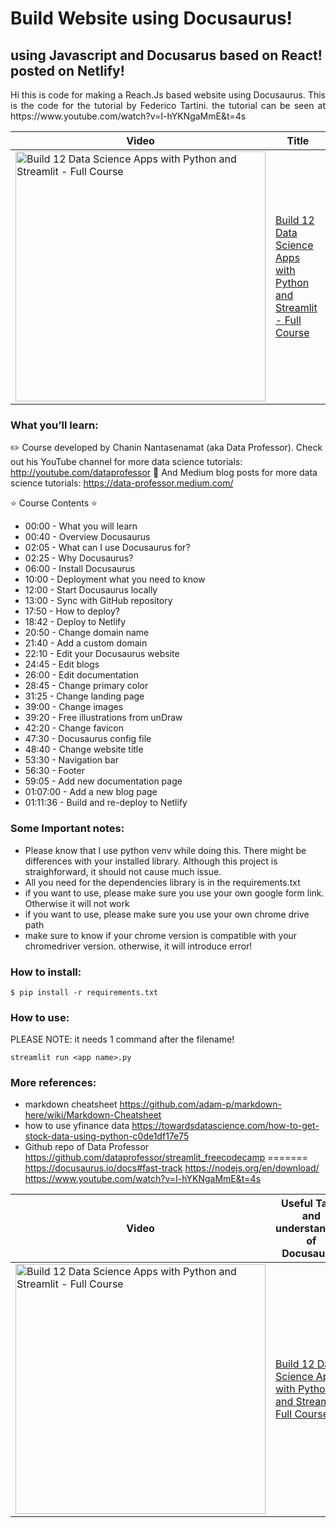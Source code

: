 # Build Website using Docusaurus!

## using Javascript and Docusarus based on React! posted on Netlify!

<p align="justify"> Hi this is code for making a Reach.Js based website using Docusaurus. This is the code for the tutorial by Federico Tartini. the tutorial can be seen at https://www.youtube.com/watch?v=I-hYKNgaMmE&t=4s

Video | Title
---|---
<a href="https://youtu.be/I-hYKNgaMmE"><img src="http://img.youtube.com/vi/I-hYKNgaMmE/0.jpg" alt="Build 12 Data Science Apps with Python and Streamlit - Full Course" title="Build and deploy a documentation website using Docusaurus 2" width="400" /></a> | [Build 12 Data Science Apps with Python and Streamlit - Full Course](https://youtu.be/I-hYKNgaMmE)

### What you’ll learn:

  ✏️ Course developed by Chanin Nantasenamat (aka Data Professor). Check out his YouTube channel for more data science tutorials: http://youtube.com/dataprofessor
🔗 And Medium blog posts for more data science tutorials: https://data-professor.medium.com/

⭐️ Course Contents ⭐️
- 00:00 - What you will learn
- 00:40 - Overview Docusaurus
- 02:05 - What can I use Docusaurus for?
- 02:25 - Why Docusaurus?
- 06:00 - Install Docusaurus
- 10:00 - Deployment what you need to know
- 12:00 - Start Docusaurus locally
- 13:00 - Sync with GitHub repository
- 17:50 - How to deploy?
- 18:42 - Deploy to Netlify
- 20:50 - Change domain name
- 21:40 - Add a custom domain
- 22:10 - Edit your Docusaurus website
- 24:45 - Edit blogs
- 26:00 - Edit documentation
- 28:45 - Change primary color
- 31:25 - Change landing page
- 39:00 - Change images
- 39:20 - Free illustrations from unDraw
- 42:20 - Change favicon
- 47:30 - Docusaurus config file
- 48:40 - Change website title
- 53:30 - Navigation bar
- 56:30 - Footer
- 59:05 - Add new documentation page
- 01:07:00 - Add a new blog page
- 01:11:36 - Build and re-deploy to Netlify

### Some Important notes:

- Please know that I use python venv while doing this. There might be differences with your installed library. Although this project is straighforward, it should not cause much issue.
- All you need for the dependencies library is in the requirements.txt
- if you want to use, please make sure you use your own google form link. Otherwise it will not work
- if you want to use, please make sure you use your own chrome drive path
- make sure to know if your chrome version is compatible with your chromedriver version. otherwise, it will introduce error! 

### How to install:

```
$ pip install -r requirements.txt
```

### How to use:

PLEASE NOTE: it needs 1 command after the filename!

```
streamlit run <app name>.py
```

### More references:

- markdown cheatsheet https://github.com/adam-p/markdown-here/wiki/Markdown-Cheatsheet
- how to use yfinance data https://towardsdatascience.com/how-to-get-stock-data-using-python-c0de1df17e75
- Github repo of Data Professor https://github.com/dataprofessor/streamlit_freecodecamp
=======
https://docusaurus.io/docs#fast-track
https://nodejs.org/en/download/
https://www.youtube.com/watch?v=I-hYKNgaMmE&t=4s

Video | Useful Talks and understanding of Docusaurus
---|---
<a href="https://youtu.be/Yhyx7otSksg"><img src="http://img.youtube.com/vi/Yhyx7otSksg/0.jpg" alt="Build 12 Data Science Apps with Python and Streamlit - Full Course" title="Docusaurus: Documentation Made Easy" width="400" /></a> | [Build 12 Data Science Apps with Python and Streamlit - Full Course](https://youtu.be/Yhyx7otSksg)
